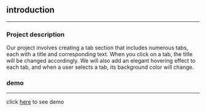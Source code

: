 ## introduction

---

### Project description
Our project involves creating a tab section that includes numerous tabs, each with a title and corresponding text. When you click on a tab, the title will be changed accordingly. We will also add an elegant hovering effect to each tab, and when a user selects a tab, its background color will change.




### demo
---
click [here](https://almousaz.github.io/tab-section-project-repo/) to see demo
